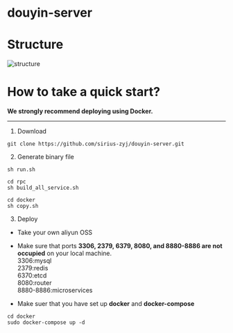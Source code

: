 douyin-server
===

# Structure

![structure](https://img1.imgtp.com/2023/09/02/o2w0ui2z.png)


# How to take a quick start?


**We strongly recommend deploying using Docker.**
***

1. Download
```
git clone https://github.com/sirius-zyj/douyin-server.git
```

2. Generate binary file
```
sh run.sh

cd rpc
sh build_all_service.sh

cd docker
sh copy.sh
```

3. Deploy

+ Take your own aliyun OSS


+ Make sure that ports **3306, 2379, 6379, 8080, and 8880-8886 are not occupied** on your local machine.
 <br />3306:mysql
 <br />2379:redis
 <br />6370:etcd
 <br />8080:router
 <br />8880-8886:microservices

 + Make suer that you have set up **docker** and **docker-compose**

 ```
 cd docker
 sudo docker-compose up -d
 ```
